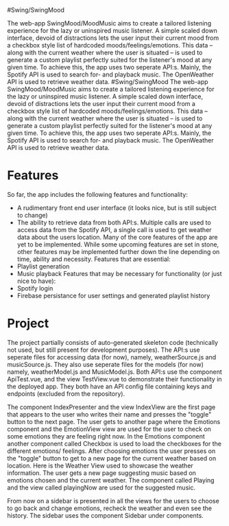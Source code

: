 #Swing/SwingMood


The web-app SwingMood/MoodMusic aims to create a tailored listening experience for the lazy or 
uninspired music listener. A simple scaled down interface, devoid of distractions lets the user input their 
current mood from a checkbox style list of hardcoded moods/feelings/emotions. This data – along with 
the current weather where the user is situated – is used to generate a custom playlist perfectly suited for 
the listener's mood at any given time.
To achieve this, the app uses two seperate API:s. Mainly, the Spotify API is used to search for- and 
playback music. The OpenWeather API is used to retrieve weather data.
#Swing/SwingMood
The web-app SwingMood/MoodMusic aims to create a tailored listening experience for the lazy or 
uninspired music listener. A simple scaled down interface, devoid of distractions lets the user input their 
current mood from a checkbox style list of hardcoded moods/feelings/emotions. This data – along with 
the current weather where the user is situated – is used to generate a custom playlist perfectly suited for 
the listener's mood at any given time.
To achieve this, the app uses two seperate API:s. Mainly, the Spotify API is used to search for- and 
playback music. The OpenWeather API is used to retrieve weather data.


Features
=======================================
So far, the app includes the following features and functionality:
* A rudimentary front end user interface (it looks nice, but is still subject to change)
* The ability to retrieve data from both API:s. Multiple calls are used to access data from the Spotify API, 
a single call is used to get weather data about the users location.
Many of the core features of the app are yet to be implemented. While some upcoming features are set 
in stone, other features may be implemented further down the line depending on time, ability and 
necessity.
Features that are essential:
* Playlist generation
* Music playback
Features that may be necessary for functionality (or just nice to have):
* Spotify login
* Firebase persistance for user settings and generated playlist history

Project
=============================================
The project partially consists of auto-generated skeleton code (technically not used, but still present for 
development purposes). 
The API:s use seperate files for accessing data (for now), namely, weatherSource.js and musicSource.js. 
They also use seperate files for the models (for now) namely, weatherModel.js and MusicModel.js. Both 
API:s use the component ApiTest.vue, and the view TestView.vue to demonstrate their functionality in 
the deployed app. They both have an API config file containing keys and endpoints (excluded from the 
repository).

The component IndexPresenter and the view IndexView are the first page that appears to the user who writes
their name and presses the "toggle" button to the next page. The user gets to another page where the Emotions 
component and the EmotionView view are used for the user to check on some emotions they are feeling right now. 
In the Emotions component another component called Checkbox is used to load the checkboxes for the different 
emotions/ feelings. After choosing emotions the user presses on the "toggle" button to get to a new page for
the current weather based on location. Here is the Weather View used to showcase the weather information.
The user gets a new page suggesting music based on emotions chosen and the current weather. The component 
called Playing and the view called playingNow are used for the suggested music.

From now on a sidebar is presented in all the views for the users to choose to go back and change emotions, 
recheck the weather and even see the history. The sidebar uses the component Sidebar under components.
